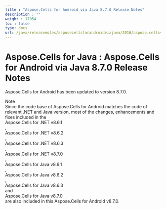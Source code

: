 ```yaml
---
title : "Aspose.Cells for Android via Java 8.7.0 Release Notes" 
description : "" 
weight : 17054 
toc : false
type: docs
url: /java/releasenotes/asposecellsforandroidviajava/2016/aspose.cells+for+android+via+java+8.7.0+release+notes/
---
```


# Aspose.Cells for Java : Aspose.Cells for Android via Java 8.7.0 Release Notes


Aspose.Cells for Android has been updated to version 8.7.0.

Note  
Since the code base of Aspose.Cells for Android matches the code of relevant .NET and Java version, most of the changes, enhancements and fixes included in the   
Aspose.Cells for .NET v8.6.1  
,   
Aspose.Cells for .NET v8.6.2  
,   
Aspose.Cells for .NET v8.6.3  
,   
Aspose.Cells for .NET v8.7.0  
,   
Aspose.Cells for Java v8.6.1  
,   
Aspose.Cells for Java v8.6.2  
,   
Aspose.Cells for Java v8.6.3  
and   
Aspose.Cells for Java v8.7.0  
are also included in this Aspose.Cells for Android v8.7.0.

